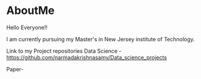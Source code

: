 # AboutMe

Hello Everyone!! 

I am currently pursuing my Master's in New Jersey institute of Technology.

Link to my Project repositories
Data Science - https://github.com/narmadakrishnasamy/Data_science_projects

Paper- 
